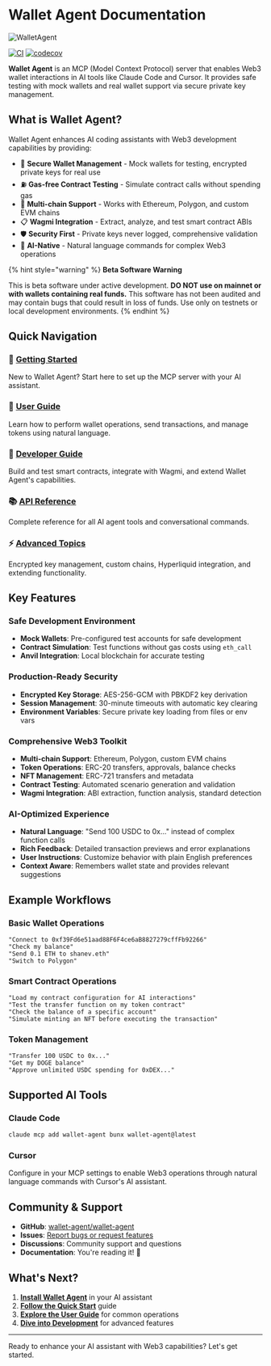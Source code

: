 # Wallet Agent Documentation

![WalletAgent](https://wallet-agent.ai/og-image.png)

[![CI](https://github.com/wallet-agent/wallet-agent/actions/workflows/ci.yml/badge.svg)](https://github.com/wallet-agent/wallet-agent/actions/workflows/ci.yml)
[![codecov](https://codecov.io/gh/wallet-agent/wallet-agent/graph/badge.svg)](https://codecov.io/gh/wallet-agent/wallet-agent)

**Wallet Agent** is an MCP (Model Context Protocol) server that enables Web3 wallet interactions in AI tools like Claude Code and Cursor. It provides safe testing with mock wallets and real wallet support via secure private key management.

## What is Wallet Agent?

Wallet Agent enhances AI coding assistants with Web3 development capabilities by providing:

- 🔐 **Secure Wallet Management** - Mock wallets for testing, encrypted private keys for real use
- ⛽ **Gas-free Contract Testing** - Simulate contract calls without spending gas
- 🔗 **Multi-chain Support** - Works with Ethereum, Polygon, and custom EVM chains
- 📋 **Wagmi Integration** - Extract, analyze, and test smart contract ABIs
- 🛡️ **Security First** - Private keys never logged, comprehensive validation
- 🤖 **AI-Native** - Natural language commands for complex Web3 operations

{% hint style="warning" %}
**Beta Software Warning**

This is beta software under active development. **DO NOT use on mainnet or with wallets containing real funds.** This software has not been audited and may contain bugs that could result in loss of funds. Use only on testnets or local development environments.
{% endhint %}

## Quick Navigation

### 🚀 [Getting Started](getting-started/)
New to Wallet Agent? Start here to set up the MCP server with your AI assistant.

### 👤 [User Guide](user-guide/)
Learn how to perform wallet operations, send transactions, and manage tokens using natural language.

### 🔧 [Developer Guide](developer-guide/)
Build and test smart contracts, integrate with Wagmi, and extend Wallet Agent's capabilities.

### 📚 [API Reference](api-reference/)
Complete reference for all AI agent tools and conversational commands.

### ⚡ [Advanced Topics](advanced/)
Encrypted key management, custom chains, Hyperliquid integration, and extending functionality.

## Key Features

### Safe Development Environment
- **Mock Wallets**: Pre-configured test accounts for safe development
- **Contract Simulation**: Test functions without gas costs using `eth_call`
- **Anvil Integration**: Local blockchain for accurate testing

### Production-Ready Security
- **Encrypted Key Storage**: AES-256-GCM with PBKDF2 key derivation
- **Session Management**: 30-minute timeouts with automatic key clearing
- **Environment Variables**: Secure private key loading from files or env vars

### Comprehensive Web3 Toolkit
- **Multi-chain Support**: Ethereum, Polygon, custom EVM chains
- **Token Operations**: ERC-20 transfers, approvals, balance checks
- **NFT Management**: ERC-721 transfers and metadata
- **Contract Testing**: Automated scenario generation and validation
- **Wagmi Integration**: ABI extraction, function analysis, standard detection

### AI-Optimized Experience
- **Natural Language**: "Send 100 USDC to 0x..." instead of complex function calls
- **Rich Feedback**: Detailed transaction previews and error explanations
- **User Instructions**: Customize behavior with plain English preferences
- **Context Aware**: Remembers wallet state and provides relevant suggestions

## Example Workflows

### Basic Wallet Operations
```
"Connect to 0xf39Fd6e51aad88F6F4ce6aB8827279cffFb92266"
"Check my balance"
"Send 0.1 ETH to shanev.eth"
"Switch to Polygon"
```

### Smart Contract Operations
```
"Load my contract configuration for AI interactions"
"Test the transfer function on my token contract"
"Check the balance of a specific account"
"Simulate minting an NFT before executing the transaction"
```

### Token Management
```
"Transfer 100 USDC to 0x..."
"Get my DOGE balance"  
"Approve unlimited USDC spending for 0xDEX..."
```

## Supported AI Tools

### Claude Code
```bash
claude mcp add wallet-agent bunx wallet-agent@latest
```

### Cursor
Configure in your MCP settings to enable Web3 operations through natural language commands with Cursor's AI assistant.

## Community & Support

- **GitHub**: [wallet-agent/wallet-agent](https://github.com/wallet-agent/wallet-agent)
- **Issues**: [Report bugs or request features](https://github.com/wallet-agent/wallet-agent/issues)
- **Discussions**: Community support and questions
- **Documentation**: You're reading it! 📖

## What's Next?

1. **[Install Wallet Agent](getting-started/installation.md)** in your AI assistant
2. **[Follow the Quick Start](getting-started/quick-start.md)** guide
3. **[Explore the User Guide](user-guide/)** for common operations
4. **[Dive into Development](developer-guide/)** for advanced features

---

Ready to enhance your AI assistant with Web3 capabilities? Let's get started.